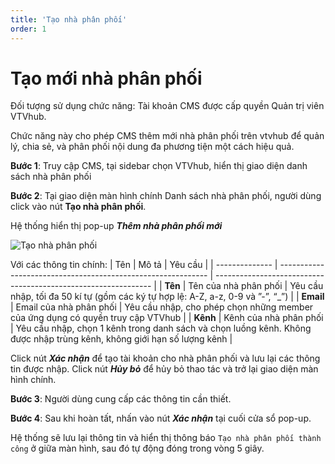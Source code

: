 ```yaml
---
title: 'Tạo nhà phân phối'
order: 1
---
```




# Tạo mới nhà phân phối 

Đối tượng sử dụng chức năng:  Tài khoản CMS được cấp quyền Quản trị viên VTVhub.

Chức năng này cho phép CMS thêm mới nhà phân phối trên vtvhub để quản lý, chia sẻ, và phân phối nội dung đa phương tiện một cách hiệu quả.

**Bước 1**: Truy cập CMS, tại sidebar chọn VTVhub, hiển thị giao diện danh sách nhà phân phối

**Bước 2**: Tại giao diện màn hình chính Danh sách nhà phân phối, người dùng click vào nút **Tạo nhà phân phối**.

Hệ thống hiển thị pop-up **_Thêm nhà phân phối mới_** 

![Tạo nhà phân phối](/images/application-vtvhub/create-distributor.png)


  Với các thông tin chính:
| Tên      | Mô tả                                                    | Yêu cầu                                                |
| -------------- | ------------------------------------------------------------ | -------------------------------------------------------------- |
| **Tên**         | Tên của nhà phân phối | Yêu cầu nhập, tối đa 50 kí tự (gồm các ký tự hợp lệ: A-Z, a-z, 0-9 và ”-”, “_”) |
| **Email**    | Email của nhà phân phối | Yêu cầu nhập, cho phép chọn những member của ứng dụng có quyền truy cập VTVhub |
| **Kênh** | Kênh của nhà phân phối | Yêu cầu nhập, chọn 1 kênh trong danh sách và chọn luồng kênh. Không được nhập trùng kênh, không giới hạn số lượng kênh |

  Click nút **_Xác nhận_** để tạo tài khoản cho nhà phân phối và lưu lại các thông tin được nhập.
  Click nút **_Hủy bỏ_** để hủy bỏ thao tác và trở lại giao diện màn hình chính.

**Bước 3**: Người dùng cung cấp các thông tin cần thiết.

**Bước 4**: Sau khi hoàn tất, nhấn vào nút **_Xác nhận_** tại cuối cửa sổ pop-up.

Hệ thống sẽ lưu lại thông tin và hiển thị thông báo ``Tạo nhà phân phối thành công`` ở giữa màn hình, sau đó tự động đóng trong vòng 5 giây.


